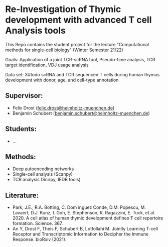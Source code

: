 # Re-Investigation of Thymic development with advanced T cell Analysis tools
This Repo contains the student project for the lecture "Computational methods for single-cell biology" (Winter Semester 21/22)

Goals:    Application of a joint TCR-scRNA tool, Pseudo-time analysis, TCR target identification, VDJ usage analysis

Data set:    X#todo scRNA and TCR sequenced T cells during human thymus development with donor, age, and cell-type annotation


## Supervisor:    
- Felix Drost (felix.drost@helmholtz-muenchen.de)
- Benjamin Schubert (benjamin.schubert@helmholtz-muenchen.de)

## Students:
- ...

## Methods:   
- Deep autoencoding networks
- Single-cell analysis (Scanpy)
- TCR analysis (Scirpy, IEDB tools)

## Literature:  
- Park, J.E., R.A. Botting, C. Dom ́ınguez Conde, D.M. Popescu, M. Lavaert, D.J. Kunz, I. Goh, E. Stephenson, R. Ragazzini, E. Tuck, et al. 2020. A cell atlas of human thymic development defines T cell repertoire formation. Science. 367.
- An Y, Drost F, Theis F, Schubert B, Lotfollahi M. Jointly Learning T-cell Receptor and Transcriptomic Information to Decipher the Immune Response. bioRxiv (2021).

